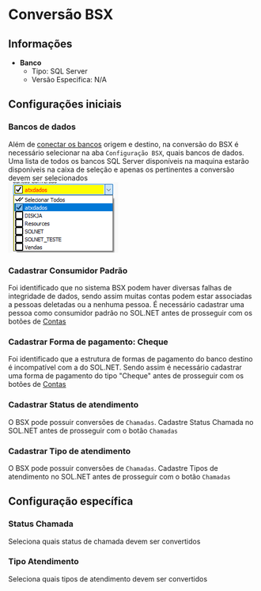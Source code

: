# Conversão BSX  
## Informações  
- **Banco**  
    - Tipo: SQL Server  
    - Versão Especifica: N/A  
  
## Configurações iniciais  
### Bancos de dados  
Além de [conectar os bancos](Conectarbancos.md) origem e destino, na conversão do BSX é necessário selecionar na aba `Configuração BSX`, quais bancos de dados. Uma lista de todos os bancos SQL Server disponíveis na maquina estarão disponíveis na caixa de seleção e apenas os pertinentes a conversão devem ser selecionados  
![BSXBancos.png](./Imagens/BSXBancos.png)  
  
### Cadastrar Consumidor Padrão  
Foi identificado que no sistema BSX podem haver diversas falhas de integridade de dados, sendo assim muitas contas podem estar associadas a pessoas deletadas ou a nenhuma pessoa. É necessário cadastrar uma pessoa como consumidor padrão no SOL.NET antes de prosseguir com os botões de [Contas](./Contas.md)  
  
### Cadastrar Forma de pagamento: Cheque  
Foi identificado que a estrutura de formas de pagamento do banco destino é incompatível com a do SOL.NET. Sendo assim é necessário cadastrar uma forma de pagamento do tipo "Cheque" antes de prosseguir com os botões de [Contas](./Contas.md)  
  
### Cadastrar Status de atendimento  
O BSX pode possuir conversões de `Chamadas`. Cadastre Status Chamada no SOL.NET antes de prosseguir com o botão `Chamadas`  
  
### Cadastrar Tipo de atendimento  
O BSX pode possuir conversões de `Chamadas`. Cadastre Tipos de atendimento no SOL.NET antes de prosseguir com o botão `Chamadas`  
## Configuração específica  
  
### Status Chamada  
Seleciona quais status de chamada devem ser convertidos  
  
### Tipo Atendimento  
Seleciona quais tipos de atendimento devem ser convertidos